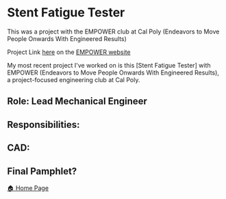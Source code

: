 # Stent Fatigue Tester

This was a project with the EMPOWER club at Cal Poly (Endeavors to Move People Onwards With Engineered Results)


Project Link [here](https://www.cpempower.com/fdps?pgid=lnkl60a5-39d1a603-d68b-4beb-9e68-67054b906b6c) on the [EMPOWER website](https://www.cpempower.com/)

My most recent project I've worked on is this [Stent Fatigue Tester] with EMPOWER (Endeavors to Move People Onwards With Engineered Results), a project-focused engineering club at Cal Poly.

## Role: Lead Mechanical Engineer

## Responsibilities:


## CAD:


## Final Pamphlet?


[🏠 Home Page](README.html)



